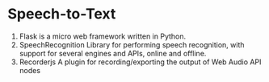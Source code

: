 # Speech-to-Text

1) Flask is a micro web framework written in Python.
2) SpeechRecognition Library for performing speech recognition, with support for several engines and APIs, online and offline.
3) Recorderjs A plugin for recording/exporting the output of Web Audio API nodes 

